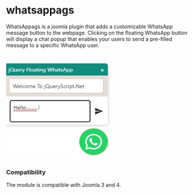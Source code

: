 # whatsappags
 WhatsAppags is a joomla plugin that adds a customizable WhatsApp message button to the webpage. Clicking on the floating WhatsApp button will display a chat popup that enables your users to send a pre-filled message to a specific WhatsApp user.
 
![](https://github.com/alvinalvin/holamundo/blob/9843350a6d5d97cb643a340ce5365962520f25e2/whasaap.jpg)

### Compatibility
 The module is compatible with Joomla 3 and 4.
